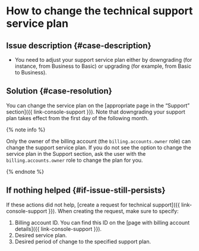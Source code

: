 # How to change the technical support service plan



## Issue description {#case-description}

* You need to adjust your support service plan either by downgrading (for instance, from Business to Basic) or upgrading (for example, from Basic to Business).

## Solution {#case-resolution}

You can change the service plan on the [appropriate page in the “Support” section]({{ link-console-support }}).
Note that downgrading your support plan takes effect from the first day of the following month.

{% note info %}

Only the owner of the billing account (the `billing.accounts.owner` role) can change the support service plan.
If you do not see the option to change the service plan in the Support section, ask the user with the `billing.accounts.owner` role to change the plan for you.

{% endnote %}

## If nothing helped {#if-issue-still-persists}

If these actions did not help, [create a request for technical support]({{ link-console-support }}).
When creating the request, make sure to specify:

1. Billing account ID.
You can find this ID on the [page with billing account details]({{ link-console-support }}).
2. Desired service plan.
3. Desired period of change to the specified support plan.
